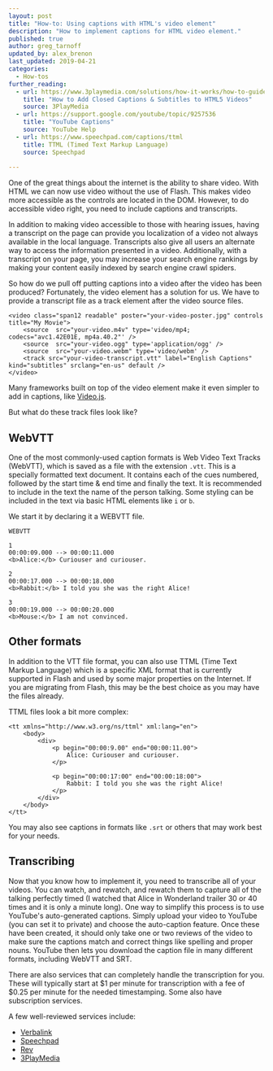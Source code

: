 ```yaml
---
layout: post
title: "How-to: Using captions with HTML's video element"
description: "How to implement captions for HTML video element."
published: true
author: greg_tarnoff
updated_by: alex_brenon
last_updated: 2019-04-21
categories:
  - How-tos
further_reading:
  - url: https://www.3playmedia.com/solutions/how-it-works/how-to-guides/html5-video-captioning/
    title: "How to Add Closed Captions & Subtitles to HTML5 Videos"
    source: 3PlayMedia
  - url: https://support.google.com/youtube/topic/9257536
    title: "YouTube Captions"
    source: YouTube Help
  - url: https://www.speechpad.com/captions/ttml
    title: TTML (Timed Text Markup Language)
    source: Speechpad
    
---
```


One of the great things about the internet is the ability to share video. With HTML we can now use video without the use of Flash. This makes video more accessible as the controls are located in the DOM. However, to do accessible video right, you need to include captions and transcripts.

In addition to making video accessible to those with hearing issues, having a transcript on the page can provide you localization of a video not always available in the local language. Transcripts also give all users an alternate way to access the information presented in a video. Additionally, with a transcript on your page, you may increase your search engine rankings by making your content easily indexed by search engine crawl spiders.

So how do we pull off putting captions into a video after the video has been produced? Fortunately, the video element has a solution for us. We have to provide a transcript file as a track element after the video source files.

    <video class="span12 readable" poster="your-video-poster.jpg" controls title="My Movie">
        <source  src="your-video.m4v" type='video/mp4; codecs="avc1.42E01E, mp4a.40.2"' />
        <source  src="your-video.ogg" type='application/ogg' />
        <source  src="your-video.webm" type='video/webm' />
        <track src="your-video-transcript.vtt" label="English Captions" kind="subtitles" srclang="en-us" default />
    </video>

Many frameworks built on top of the video element make it even simpler to add in captions, like [Video.js](https://videojs.com/).

But what do these track files look like?

## WebVTT
One of the most commonly-used caption formats is Web Video Text Tracks (WebVTT), which is saved as a file with the extension `.vtt`. This is a specially formatted text document. It contains each of the cues numbered, followed by the start time & end time and finally the text. It is recommended to include in the text the name of the person talking. Some styling can be included in the text via basic HTML elements like `i` or `b`.

We start it by declaring it a WEBVTT file.

    WEBVTT

    1
    00:00:09.000 --> 00:00:11.000
    <b>Alice:</b> Curiouser and curiouser.

    2
    00:00:17.000 --> 00:00:18.000
    <b>Rabbit:</b> I told you she was the right Alice!

    3
    00:00:19.000 --> 00:00:20.000
    <b>Mouse:</b> I am not convinced.

## Other formats

In addition to the VTT file format, you can also use TTML (Time Text Markup Language) which is a specific XML format that is currently supported in Flash and used by some major properties on the Internet. If you are migrating from Flash, this may be the best choice as you may have the files already. 

TTML files look a bit more complex:

    <tt xmlns="http://www.w3.org/ns/ttml" xml:lang="en">
        <body>
            <div>
                <p begin="00:00:9.00" end="00:00:11.00">
                    Alice: Curiouser and curiouser.
                </p>

                <p begin="00:00:17:00" end="00:00:18:00">
                    Rabbit: I told you she was the right Alice!
                </p>
            </div>
        </body>
    </tt>

You may also see captions in formats like `.srt` or others that may work best for your needs.

## Transcribing
Now that you know how to implement it, you need to transcribe all of your videos. You can watch, and rewatch, and rewatch them to capture all of the talking perfectly timed (I watched that Alice in Wonderland trailer 30 or 40 times and it is only a minute long). One way to simplify this process is to use YouTube's auto-generated captions. Simply upload your video to YouTube (you can set it to private) and choose the auto-caption feature. Once these have been created, it should only take one or two reviews of the video to make sure the captions match and correct things like spelling and proper nouns. YouTube then lets you download the caption file in many different formats, including WebVTT and SRT.

There are also services that can completely handle the transcription for you. These will typically start at $1 per minute for transcription with a fee of $0.25 per minute for the needed timestamping. Some also have subscription services.

A few well-reviewed services include:
- [Verbalink](https://www.verbalink.io/)
- [Speechpad](https://www.speechpad.com/)
- [Rev](https://www.rev.com/transcription)
- [3PlayMedia](https://www.3playmedia.com/)
